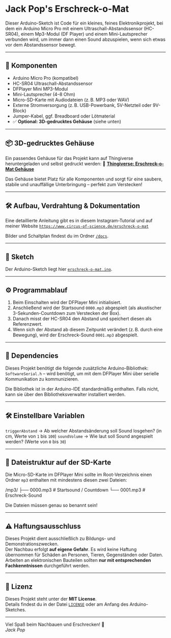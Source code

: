 # Jack Pop's Erschreck-o-Mat
Dieser Arduino-Sketch ist Code für ein kleines, feines Elektronikprojekt, bei dem ein Arduino Micro Pro mit einem Ultraschall-Abstandssensor (HC-SR04), einem Mp3-Modul (DF Player) und einem Mini-Lautsprecher verbunden wird, um immer dann einen Sound abzuspielen, wenn sich etwas vor dem Abstandssensor bewegt.

---

## 🔧 Komponenten

- Arduino Micro Pro (kompatibel)
- HC-SR04 Ultraschall-Abstandssensor
- DFPlayer Mini MP3-Modul
- Mini-Lautsprecher (4–8 Ohm)
- Micro-SD-Karte mit Audiodateien (z. B. MP3 oder WAV)
- Externe Stromversorgung (z. B. USB-Powerbank, 5V-Netzteil oder 9V-Block)
- Jumper-Kabel, ggf. Breadboard oder Lötmaterial
- ✅ **Optional: 3D-gedrucktes Gehäuse** (siehe unten)

---

## 📦 3D-gedrucktes Gehäuse

Ein passendes Gehäuse für das Projekt kann auf Thingiverse heruntergeladen und selbst gedruckt werden:
🔗 **[Thingiverse: Erschreck-o-Mat Gehäuse](https://www.thingiverse.com/le_jackpop/)**

Das Gehäuse bietet Platz für alle Komponenten und sorgt für eine saubere, stabile und unauffällige Unterbringung – perfekt zum Verstecken!

---

## 🛠️ Aufbau, Verdrahtung & Dokumentation

Eine detaillierte Anleitung gibt es in diesem Instagram-Tutorial und auf meiner Website [`https://www.circus-of-science.de/erschreck-o-mat`](circus-of-science.de/erschreck-o-mat)

Bilder und Schaltplan findest du im Ordner [`/docs`](./docs).  

---

## 🧪 Sketch

Der Arduino-Sketch liegt hier [`erschreck-o-mat.ino`](./erschreck-o-mat.ino).

---

## ⚙️ Programmablauf

1. Beim Einschalten wird der DFPlayer Mini initialisiert.
2. Anschließend wird der Startsound `0000.mp3` abgespielt (als akustischer 3-Sekunden-Countdown zum Verstecken der Box).
3. Danach misst der HC-SR04 den Abstand und speichert diesen als Referenzwert.
4. Wenn sich der Abstand ab diesem Zeitpunkt verändert (z. B. durch eine Bewegung), wird der Erschreck-Sound `0001.mp3` abgespielt.

---

## 🔌 Dependencies

Dieses Projekt benötigt die folgende zusätzliche Arduino-Bibliothek:
`SoftwareSerial.h` – wird benötigt, um mit dem DFPlayer Mini über serielle Kommunikation zu kommunizieren.

Die Bibliothek ist in der Arduino-IDE standardmäßig enthalten. Falls nicht, kann sie über den Bibliotheksverwalter installiert werden.

---

## 🛠️ Einstellbare Variablen

`triggerAbstand` → Ab welcher Abstandsänderung soll Sound losgehen? (in cm, Werte von `1` bis `100`)
`soundVolume` → Wie laut soll Sound angespielt werden? (Werte von `0` bis `30`)

---

## 📂 Dateistruktur auf der SD-Karte

Die Micro-SD-Karte im DFPlayer Mini sollte im Root-Verzeichnis einen Ordner `mp3` enthalten mit mindestens diesen zwei Dateien:

/mp3/
├── 0000.mp3 # Startsound / Countdown
└── 0001.mp3 # Erschreck-Sound

Die Dateien müssen genau so benannt sein!

---

## ⚠️ Haftungsausschluss

Dieses Projekt dient ausschließlich zu Bildungs- und Demonstrationszwecken.  
Der Nachbau erfolgt **auf eigene Gefahr**. Es wird keine Haftung übernommen für Schäden an Personen, Tieren, Gegenständen oder Daten.  
Arbeiten an elektronischen Bauteilen sollten **nur mit entsprechenden Fachkenntnissen** durchgeführt werden.

---

## 📄 Lizenz

Dieses Projekt steht unter der **MIT License**.  
Details findest du in der Datei [`LICENSE`](./LICENSE) oder am Anfang des Arduino-Sketches.

---

Viel Spaß beim Nachbauen und Erschrecken! 👻  
*Jack Pop*
